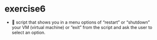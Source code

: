 # exercise6

- 🌟 script that shows you in a menu options of “restart” or “shutdown” your VM (virtual machine) or “exit” from the script and ask the user to select an option.
